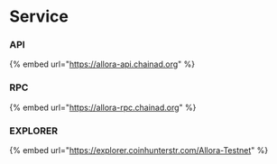 # Service

### API

{% embed url="https://allora-api.chainad.org" %}

### RPC

{% embed url="https://allora-rpc.chainad.org" %}

### EXPLORER

{% embed url="https://explorer.coinhunterstr.com/Allora-Testnet" %}
